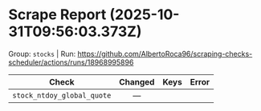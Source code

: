 # Scrape Report (2025-10-31T09:56:03.373Z)

Group: `stocks`  |  Run: https://github.com/AlbertoRoca96/scraping-checks-scheduler/actions/runs/18968995896

| Check | Changed | Keys | Error |
|---|:---:|:--|:--|
| `stock_ntdoy_global_quote` | — |  |  |
